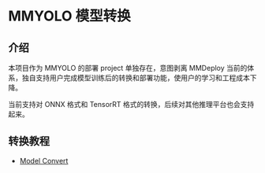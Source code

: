 # MMYOLO 模型转换

## 介绍

本项目作为 MMYOLO 的部署 project 单独存在，意图剥离 MMDeploy 当前的体系，独自支持用户完成模型训练后的转换和部署功能，使用户的学习和工程成本下降。

当前支持对 ONNX 格式和 TensorRT 格式的转换，后续对其他推理平台也会支持起来。

## 转换教程

- [Model Convert](docs/model_convert.md)
